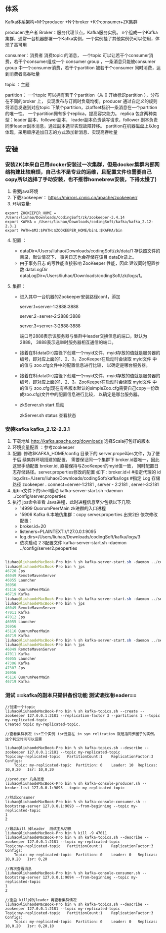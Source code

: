 
## 体系
Kafka体系架构=M个producer +N个broker +K个consumer+ZK集群

producer:生产者
Broker：服务代理节点，Kafka服务实例。
n个组成一个Kafka集群，通常一台机器部署一个Kafka实例，一个实例挂了其他实例仍可以使用，体现了高可用

consumer：消费者
消费topic 的消息， 一个topic 可以让若干个consumer消费，若干个consumer组成一个 consumer group ，一条消息只能被consumer group 中一个consumer消费，若干个partition 被若干个consumer 同时消费，达到消费者高吞吐量

topic ：主题

partition： 一个topic 可以拥有若干个partition（从 0 开始标识partition ），分布在不同的broker 上， 实现发布与订阅时负载均衡。producer 通过自定义的规则将消息发送到对应topic 下某个partition，以offset标识一条消息在一个partition的唯一性。
一个partition拥有多个replica，提高容灾能力。
replica 包含两种类型：leader 副本、follower副本，
leader副本负责读写请求，follower 副本负责同步leader副本消息，通过副本选举实现故障转移。
partition在机器磁盘上以log 体现，采用顺序追加日志的方式添加新消息、实现高吞吐量


## 安装 

### 安装ZK(本来自己用docker安装过一次集群，但是docker集群内部网络构建比较麻烦，自己也不是专业的运维，且配置文件也需要自己copy所以选择了手动安装，也不推荐homebrew安装，下得太慢了)
1. 需要java环境
2. 下载zookeeper： https://mirrors.cnnic.cn/apache/zookeeper/
3. 环境变量:
 ```shell
 export ZOOKEEPER_HOME = /Users/liuhao/Downloads/codingSoft/zk/zookeeper-3.4.14
export KAFKA = /Users/liuhao/Downloads/codingSoft/kafka/kafka_2.12-2.3.1
export PATH=$M2:$PATH:$ZOOKEEPER_HOME/binL:$KAFKA/bin

 ```
 
4. 配置 ：
    - dataDir=/Users/liuhao/Downloads/codingSoft/zk/data/1
存快照文件的目录，默认情况下， 事务日志也会存储在该目
dataDir录上。
    - 由于事务日志 的写性能直接影响 ZooKeeper 性能，因此 建议同时配置参数 dataLogDir
dataLogDir=/Users/liuhao/Downloads/codingSoft/zk/logs/1。
 
 
 
    
4. 集群：
    - 进入其中一台机器的Zookeeper安装路径conf，添加
        
        server.1=server-1:2888:3888

        server.2=server-2:2888:3888
        
        server.3=server-3:2888:3888
        
        端口号2888表示该服务器与集群中leader交换信息的端口，默认为2888， 3888表示选举时服务器相互通信的端口。
        
    - 接着在${dataDir}路径下创建一个myid文件，myid存放的值就是服务器的编号，即对应上面的1、2、3。ZooKeeper在启动时会读取 myid文件 中的值与 zoo.cfg文件中的配置信息进行比较， 以确定是哪台服务器。
    
    - 接着在${dataDir}路径下创建一个myid文件，myid存放的值就是服务器的编号，即对应上面的1、2、3。ZooKeeper在启动时会读取 myid文件 中的值与 zoo.cfg(现在有些版本默认的simpleZoo.cfg需要自己copy一份改成zoo.cfg)文件中的配置信息进行比较， 以确定是哪台服务器。
    
    - zkServer.sh start 启动
    
      zkServer.sh status 查看状态


### 安装kafka kafka_2.12-2.3.1

1. 下载地址  http://kafka.apache.org/downloads 选择Scala打包好的版本
2. 环境变量配置 ：参考zookeeper
3. 配置: 修改$KAFKA_HOME/config 目录下的 server.prope叫es文件，为了便于后 续集群环境搭建的配置， 需要保证同一个集群下 broker.id要唯一，因此这里手动配置 broker.id, 直接保持与ZooKeeper的myid值一致， 同时配置日志存储路径。server.properties修改的配置 如下 :
broker.id=l #指定代理的 id
log.dirs=/Users/liuhao/Downloads/codingSoft/kafka/logs
 #指定 Log 存储路径
zookeeper . connect=server-1:2181 , server - 2:2181 , server-3:2181
4. 用bin文件下的shell启动 kafka-server-start.sh -daemon ../config/server.properties
5. 执行 jps命令查看 Java进程，此时进程信息至少包括以下几项:
    - 14999 QuorumPeerMain zk进群的入口进程
    - 15906 Kafka
6.本地伪集群：copy server.properties 出来2份 依次修改配置：
    - broker.id=20
    - listeners=PLAINTEXT://127.0.0.1:9095
    - log.dirs=/Users/liuhao/Downloads/codingSoft/kafka/logs/3
    - 依次启动 2 3配置文件 kafka-server-start.sh -daemon ../config/server2.peoperties
```java
    
liuhao@liuhaodeMacBook-Pro bin % sh kafka-server-start.sh -daemon ../config/server.properties
liuhao@liuhaodeMacBook-Pro bin % jps
46720 Jps
46049 RemoteMavenServer
46055 Launcher
36956 
45116 QuorumPeerMain
46719 Kafka
liuhao@liuhaodeMacBook-Pro bin % sh kafka-server-start.sh -daemon ../server_2.properties
liuhao@liuhaodeMacBook-Pro bin % jps
46049 RemoteMavenServer
47011 Kafka
47012 Jps
46055 Launcher
36956 
45116 QuorumPeerMain
46719 Kafka
liuhao@liuhaodeMacBook-Pro bin % sh kafka-server-start.sh -daemon ../server_3.properties
liuhao@liuhaodeMacBook-Pro bin % jps                                                    
46049 RemoteMavenServer
47011 Kafka
46055 Launcher
47306 Kafka
47307 Jps
36956 
45116 QuorumPeerMain
46719 Kafka

```
### 测试 ==kafka的副本只提供备份功能 测试请找准leader==

```
//创建一个topic
liuhao@liuhaodeMacBook-Pro bin % sh kafka-topics.sh --create --zookeeper 127.0.0.1:2181 --replication-factor 3 --partitions 1 --topic my-replicated-topic
Created topic my-replicated-topic.

//查看集群状况 isr三个实例 isr是指在 in syn relication 就是指同步圈子的实例，这个判定时间可以设置

liuhao@liuhaodeMacBook-Pro bin % sh kafka-topics.sh --describe --zookeeper 127.0.0.1:2181 --topic my-replicated-topic
Topic:my-replicated-topic	PartitionCount:1	ReplicationFactor:3	Configs:
	Topic: my-replicated-topic	Partition: 0	Leader: 10	Replicas: 10,0,20	Isr: 10,0,20
	
//producer 几条消息
liuhao@liuhaodeMacBook-Pro bin % sh kafka-console-producer.sh --broker-list 127.0.0.1:9093 --topic my-replicated-topic

//然后consumer 
liuhao@liuhaodeMacBook-Pro bin % sh kafka-console-consumer.sh --bootstrap-server 127.0.0.1:9093 --from-beginning --topic my-replicated-topic
1
2

//最后kill 掉leader  测试主从切换
liuhao@liuhaodeMacBook-Pro bin % kill -9 47011
liuhao@liuhaodeMacBook-Pro bin % sh kafka-topics.sh --describe --zookeeper 127.0.0.1:2181 --topic my-replicated-topic
Topic:my-replicated-topic	PartitionCount:1	ReplicationFactor:3	Configs:
	Topic: my-replicated-topic	Partition: 0	Leader: 0	Replicas: 10,0,20	Isr: 0,20
	
//再次查看消息
liuhao@liuhaodeMacBook-Pro bin % sh kafka-console-consumer.sh --bootstrap-server 127.0.0.1:9094 --from-beginning --topic my-replicated-topic
1
2

//重启 kill掉的leader 再查看集群情况
liuhao@liuhaodeMacBook-Pro bin % sh kafka-topics.sh --describe --zookeeper 127.0.0.1:2181 --topic my-replicated-topic                       
Topic:my-replicated-topic	PartitionCount:1	ReplicationFactor:3	Configs:
	Topic: my-replicated-topic	Partition: 0	Leader: 0	Replicas: 10,0,20	Isr: 0,20,10


```




